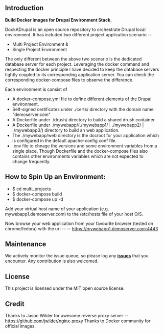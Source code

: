 ## Introduction

**Build Docker Images for Drupal Environment Stack.**

DockADrupal is an open source repository to orchestrate Drupal local environment. It has included two different project application scenario --
  * Multi Project Environment &
  * Single Project Environment

The only different between the above two scenario is the dedicated database server for each project. Leveraging the docker command and respecting the docker principle I have decided to keep the database servers tightly coupled to its corresponding application server. You can check the corresponding docker-compose files to observe the difference.

Each environment is consist of 
  * A docker-compose.yml file to define different elements of the Drupal environment.
  * Self-signed certificates under ./certs/ directory with the domain name "demoserver.com"
  * A Dockerfile under ./drush/ directory to build a shared drush container.
  * A Dockerfile under ./mywebapp/(./mywebapp1/ | ./mywebapp2/ | ./mywebapp3/) directory to build an web application.
  * The ./mywebapp/web directory is the docroot for your application which is configured in the default apache-config.conf file.
  * .env file to chnage the versions and some environment variables from a single place. Though Dockerfile and the docker-compose files also contains other environments variables which are not expected to change frequently.
  
## How to Spin Up an Environment:
 
  * $ cd multi_projects
  * $ docker-compose build
  * $ docker-compose up -d
 
 Add your virtual host name of your application (e.g. mywebapp1.demoserver.com) to the /etc/hosts file of your host O/S.
 
 Now browse your web application from your favourite browser (tested on chrome/fedora) with the url --
  -- https://mywebapp1.demoserver.com:4443
  
## Maintenance

We actively monitor the issue queue, so please log any [**issues**](https://github.com/SoumyaDas/dockadrupal/issues) that you encounter. Any contribution is also welcomed.

## License

This project is licensed under the MIT open source license.

## Credit
Thanks to Jason Wilder for awesome reverse proxy server --
https://github.com/jwilder/nginx-proxy
Thanks to Docker community for official images.

